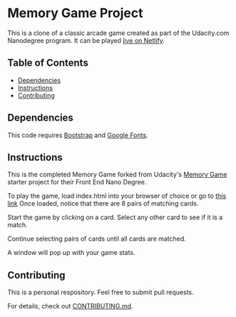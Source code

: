# Memory Game Project
This is a clone of a classic arcade game created as part of the Udacity.com Nanodegree program. It can be played [live on Netlify](https://udacity-arcade-game-cineron.netlify.com/).

## Table of Contents

* [Dependencies](#dependencies)
* [Instructions](#instructions)
* [Contributing](#contributing)

## Dependencies
This code requires [Bootstrap](https://getbootstrap.com/) and [Google Fonts](https://fonts.google.com/).


## Instructions

This is the completed Memory Game forked from Udacity's [Memory Game](https://github.com/udacity/fend-project-memory-game) starter project for their Front End Nano Degree.

To play the game, load index.html into your browser of choice or go to [this link](https://cineron.github.io/fend-project-memory-game/)
Once loaded, notice that there are 8 pairs of matching cards.

Start the game by clicking on a card. Select any other card to see if it is a match.

Continue selecting pairs of cards until all cards are matched.

A window will pop up with your game stats.

## Contributing

This is a personal respository. Feel free to submit pull requests.

For details, check out [CONTRIBUTING.md](CONTRIBUTING.md).
